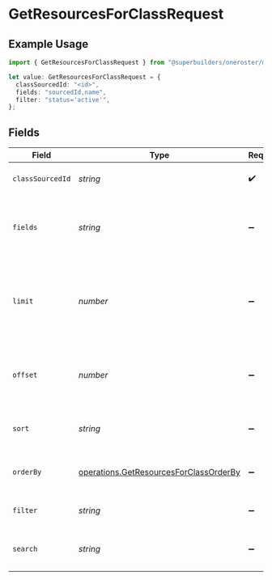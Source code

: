 # GetResourcesForClassRequest

## Example Usage

```typescript
import { GetResourcesForClassRequest } from "@superbuilders/oneroster/models/operations";

let value: GetResourcesForClassRequest = {
  classSourcedId: "<id>",
  fields: "sourcedId,name",
  filter: "status='active'",
};
```

## Fields

| Field                                                                                            | Type                                                                                             | Required                                                                                         | Description                                                                                      | Example                                                                                          |
| ------------------------------------------------------------------------------------------------ | ------------------------------------------------------------------------------------------------ | ------------------------------------------------------------------------------------------------ | ------------------------------------------------------------------------------------------------ | ------------------------------------------------------------------------------------------------ |
| `classSourcedId`                                                                                 | *string*                                                                                         | :heavy_check_mark:                                                                               | The sourcedId of the class                                                                       |                                                                                                  |
| `fields`                                                                                         | *string*                                                                                         | :heavy_minus_sign:                                                                               | Comma-separated list of fields to include in the response                                        | sourcedId,name                                                                                   |
| `limit`                                                                                          | *number*                                                                                         | :heavy_minus_sign:                                                                               | The maximum number of items to return in the paginated response                                  | 100                                                                                              |
| `offset`                                                                                         | *number*                                                                                         | :heavy_minus_sign:                                                                               | The number of items to skip in the paginated response                                            | 0                                                                                                |
| `sort`                                                                                           | *string*                                                                                         | :heavy_minus_sign:                                                                               | The field to sort the response by                                                                |                                                                                                  |
| `orderBy`                                                                                        | [operations.GetResourcesForClassOrderBy](../../models/operations/getresourcesforclassorderby.md) | :heavy_minus_sign:                                                                               | The order to sort the response by                                                                |                                                                                                  |
| `filter`                                                                                         | *string*                                                                                         | :heavy_minus_sign:                                                                               | The filter to apply to the response                                                              | status='active'                                                                                  |
| `search`                                                                                         | *string*                                                                                         | :heavy_minus_sign:                                                                               | The search query to apply to the response                                                        |                                                                                                  |